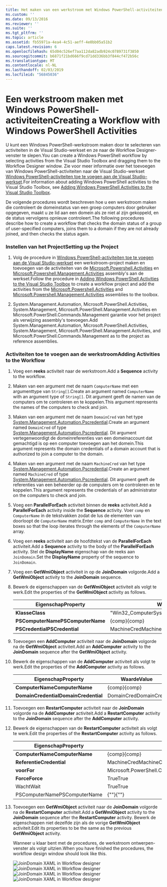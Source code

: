 ```yaml
---
title: Het maken van een werkstroom met Windows PowerShell-activiteiten | Microsoft Docs
ms.custom: ''
ms.date: 09/13/2016
ms.reviewer: ''
ms.suite: ''
ms.tgt_pltfrm: ''
ms.topic: article
ms.assetid: fb55971a-4ea4-4c51-aeff-4e0bb05a51b2
caps.latest.revision: 6
ms.openlocfilehash: 65d04c526ef7aa112da82adb924c0789731f3850
ms.sourcegitcommit: b6871f21bd666f9cd71dd336bb3f844cf472b56c
ms.translationtype: MT
ms.contentlocale: nl-NL
ms.lasthandoff: 02/03/2019
ms.locfileid: "56845036"
---
```

# <a name="creating-a-workflow-with-windows-powershell-activities"></a><span data-ttu-id="b920e-102">Een werkstroom maken met Windows PowerShell-activiteiten</span><span class="sxs-lookup"><span data-stu-id="b920e-102">Creating a Workflow with Windows PowerShell Activities</span></span>

<span data-ttu-id="b920e-103">U kunt een Windows PowerShell-werkstroom maken door te selecteren van activiteiten in de Visual Studio-werkset en ze naar de Workflow Designer-venster te slepen.</span><span class="sxs-lookup"><span data-stu-id="b920e-103">You can create a Windows PowerShell workflow by selecting activities from the Visual Studio Toolbox and dragging them to the Workflow Designer window.</span></span> <span data-ttu-id="b920e-104">Zie voor meer informatie over het toevoegen van Windows PowerShell-activiteiten naar de Visual Studio-werkset [Windows PowerShell-activiteiten toe te voegen aan de Visual Studio-werkset](./adding-windows-powershell-activities-to-the-visual-studio-toolbox.md).</span><span class="sxs-lookup"><span data-stu-id="b920e-104">For information about adding Windows PowerShell activities to the Visual Studio Toolbox, see [Adding Windows PowerShell Activities to the Visual Studio Toolbox](./adding-windows-powershell-activities-to-the-visual-studio-toolbox.md).</span></span>

<span data-ttu-id="b920e-105">De volgende procedures wordt beschreven hoe u een werkstroom maken die controleert de domeinstatus van een groep computers door gebruiker opgegeven, maakt u ze lid aan een domein als ze niet al zijn gekoppeld, en de status vervolgens opnieuw controleert.</span><span class="sxs-lookup"><span data-stu-id="b920e-105">The following procedures describe how to create a workflow that checks the domain status of a group of user-specified computers, joins them to a domain if they are not already joined, and then checks the status again.</span></span>

### <a name="setting-up-the-project"></a><span data-ttu-id="b920e-106">Instellen van het Project</span><span class="sxs-lookup"><span data-stu-id="b920e-106">Setting up the Project</span></span>

1. <span data-ttu-id="b920e-107">Volg de procedure in [Windows PowerShell-activiteiten toe te voegen aan de Visual Studio-werkset](./adding-windows-powershell-activities-to-the-visual-studio-toolbox.md) een werkstroom-project maken en toevoegen van de activiteiten van de [Microsoft.Powershell.Activities](/dotnet/api/Microsoft.PowerShell.Activities) en [ Microsoft.Powershell.Management.Activities](/dotnet/api/Microsoft.PowerShell.Management.Activities) assembly's aan de werkset.</span><span class="sxs-lookup"><span data-stu-id="b920e-107">Follow the procedure in [Adding Windows PowerShell Activities to the Visual Studio Toolbox](./adding-windows-powershell-activities-to-the-visual-studio-toolbox.md) to create a workflow project and add the activities from the [Microsoft.Powershell.Activities](/dotnet/api/Microsoft.PowerShell.Activities) and [Microsoft.Powershell.Management.Activities](/dotnet/api/Microsoft.PowerShell.Management.Activities) assemblies to the toolbox.</span></span>

2. <span data-ttu-id="b920e-108">System.Management.Automation, Microsoft.PowerShell.Activities, System.Management, Microsoft.PowerShell.Management.Activities en Microsoft.PowerShell.Commands.Management garantie voor het project als verwijzing assembly's toevoegen.</span><span class="sxs-lookup"><span data-stu-id="b920e-108">Add System.Management.Automation, Microsoft.PowerShell.Activities, System.Management, Microsoft.PowerShell.Management.Activities, and Microsoft.PowerShell.Commands.Management as to the project as reference assemblies.</span></span>

### <a name="adding-activities-to-the-workflow"></a><span data-ttu-id="b920e-109">Activiteiten toe te voegen aan de werkstroom</span><span class="sxs-lookup"><span data-stu-id="b920e-109">Adding Activities to the Workflow</span></span>

1. <span data-ttu-id="b920e-110">Voeg een **reeks** activiteit naar de werkstroom.</span><span class="sxs-lookup"><span data-stu-id="b920e-110">Add a **Sequence** activity to the workflow.</span></span>

2. <span data-ttu-id="b920e-111">Maken van een argument met de naam `ComputerName` met een argumenttype van `String[]`.</span><span class="sxs-lookup"><span data-stu-id="b920e-111">Create an argument named `ComputerName` with an argument type of `String[]`.</span></span> <span data-ttu-id="b920e-112">Dit argument geeft de namen van de computers om te controleren en te koppelen.</span><span class="sxs-lookup"><span data-stu-id="b920e-112">This argument represents the names of the computers to check and join.</span></span>

3. <span data-ttu-id="b920e-113">Maken van een argument met de naam `DomainCred` van het type [System.Management.Automation.Pscredential](/dotnet/api/System.Management.Automation.PSCredential).</span><span class="sxs-lookup"><span data-stu-id="b920e-113">Create an argument named `DomainCred` of type [System.Management.Automation.Pscredential](/dotnet/api/System.Management.Automation.PSCredential).</span></span> <span data-ttu-id="b920e-114">Dit argument vertegenwoordigt de domeinreferenties van een domeinaccount dat gemachtigd is op een computer toevoegen aan het domein.</span><span class="sxs-lookup"><span data-stu-id="b920e-114">This argument represents the domain credentials of a domain account that is authorized to join a computer to the domain.</span></span>

4. <span data-ttu-id="b920e-115">Maken van een argument met de naam `MachineCred` van het type [System.Management.Automation.Pscredential](/dotnet/api/System.Management.Automation.PSCredential).</span><span class="sxs-lookup"><span data-stu-id="b920e-115">Create an argument named `MachineCred` of type [System.Management.Automation.Pscredential](/dotnet/api/System.Management.Automation.PSCredential).</span></span> <span data-ttu-id="b920e-116">Dit argument geeft de referenties van een beheerder op de computers om te controleren en te koppelen.</span><span class="sxs-lookup"><span data-stu-id="b920e-116">This argument represents the credentials of an administrator on the computers to check and join.</span></span>

5. <span data-ttu-id="b920e-117">Voeg een **ParallelForEach** activiteit binnen de **reeks** activiteit.</span><span class="sxs-lookup"><span data-stu-id="b920e-117">Add a **ParallelForEach** activity inside the **Sequence** activity.</span></span> <span data-ttu-id="b920e-118">Voer `comp` en `ComputerName` in de tekstvakken zodat de lus de elementen van doorloopt de `ComputerName` matrix.</span><span class="sxs-lookup"><span data-stu-id="b920e-118">Enter `comp` and `ComputerName` in the text boxes so that the loop iterates through the elements of the `ComputerName` array.</span></span>

6. <span data-ttu-id="b920e-119">Voeg een **reeks** activiteit aan de hoofdtekst van de **ParallelForEach** activiteit.</span><span class="sxs-lookup"><span data-stu-id="b920e-119">Add a **Sequence** activity to the body of the **ParallelForEach** activity.</span></span> <span data-ttu-id="b920e-120">Stel de **DisplayName** eigenschap van de reeks aan `JoinDomain`.</span><span class="sxs-lookup"><span data-stu-id="b920e-120">Set the **DisplayName** property of the sequence to `JoinDomain`.</span></span>

7. <span data-ttu-id="b920e-121">Voeg een **GetWmiObject** activiteit in op de **JoinDomain** volgorde.</span><span class="sxs-lookup"><span data-stu-id="b920e-121">Add a **GetWmiObject** activity to the **JoinDomain** sequence.</span></span>

8. <span data-ttu-id="b920e-122">Bewerk de eigenschappen van de **GetWmiObject** activiteit als volgt te werk.</span><span class="sxs-lookup"><span data-stu-id="b920e-122">Edit the properties of the **GetWmiObject** activity as follows.</span></span>

   |<span data-ttu-id="b920e-123">Eigenschap</span><span class="sxs-lookup"><span data-stu-id="b920e-123">Property</span></span>|<span data-ttu-id="b920e-124">Waarde</span><span class="sxs-lookup"><span data-stu-id="b920e-124">Value</span></span>|
   |--------------|-----------|
   |<span data-ttu-id="b920e-125">**Klasse**</span><span class="sxs-lookup"><span data-stu-id="b920e-125">**Class**</span></span>|<span data-ttu-id="b920e-126">"Win32_ComputerSystem"</span><span class="sxs-lookup"><span data-stu-id="b920e-126">"Win32_ComputerSystem"</span></span>|
   |<span data-ttu-id="b920e-127">**PSComputerName**</span><span class="sxs-lookup"><span data-stu-id="b920e-127">**PSComputerName**</span></span>|<span data-ttu-id="b920e-128">{comp}</span><span class="sxs-lookup"><span data-stu-id="b920e-128">{comp}</span></span>|
   |<span data-ttu-id="b920e-129">**PSCredential**</span><span class="sxs-lookup"><span data-stu-id="b920e-129">**PSCredential**</span></span>|<span data-ttu-id="b920e-130">MachineCred</span><span class="sxs-lookup"><span data-stu-id="b920e-130">MachineCred</span></span>|

9. <span data-ttu-id="b920e-131">Toevoegen een **AddComputer** activiteit naar de **JoinDomain** volgorde na de **GetWmiObject** activiteit.</span><span class="sxs-lookup"><span data-stu-id="b920e-131">Add an **AddComputer** activity to the **JoinDomain** sequence after the **GetWmiObject** activity.</span></span>

10. <span data-ttu-id="b920e-132">Bewerk de eigenschappen van de **AddComputer** activiteit als volgt te werk.</span><span class="sxs-lookup"><span data-stu-id="b920e-132">Edit the properties of the **AddComputer** activity as follows.</span></span>

    |<span data-ttu-id="b920e-133">Eigenschap</span><span class="sxs-lookup"><span data-stu-id="b920e-133">Property</span></span>|<span data-ttu-id="b920e-134">Waarde</span><span class="sxs-lookup"><span data-stu-id="b920e-134">Value</span></span>|
    |--------------|-----------|
    |<span data-ttu-id="b920e-135">**ComputerName**</span><span class="sxs-lookup"><span data-stu-id="b920e-135">**ComputerName**</span></span>|<span data-ttu-id="b920e-136">{comp}</span><span class="sxs-lookup"><span data-stu-id="b920e-136">{comp}</span></span>|
    |<span data-ttu-id="b920e-137">**DomainCredential**</span><span class="sxs-lookup"><span data-stu-id="b920e-137">**DomainCredential**</span></span>|<span data-ttu-id="b920e-138">DomainCred</span><span class="sxs-lookup"><span data-stu-id="b920e-138">DomainCred</span></span>|

11. <span data-ttu-id="b920e-139">Toevoegen een **RestartComputer** activiteit naar de **JoinDomain** volgorde na de **AddComputer** activiteit.</span><span class="sxs-lookup"><span data-stu-id="b920e-139">Add a **RestartComputer** activity to the **JoinDomain** sequence after the **AddComputer** activity.</span></span>

12. <span data-ttu-id="b920e-140">Bewerk de eigenschappen van de **RestartComputer** activiteit als volgt te werk.</span><span class="sxs-lookup"><span data-stu-id="b920e-140">Edit the properties of the **RestartComputer** activity as follows.</span></span>

    |<span data-ttu-id="b920e-141">Eigenschap</span><span class="sxs-lookup"><span data-stu-id="b920e-141">Property</span></span>|<span data-ttu-id="b920e-142">Waarde</span><span class="sxs-lookup"><span data-stu-id="b920e-142">Value</span></span>|
    |--------------|-----------|
    |<span data-ttu-id="b920e-143">**ComputerName**</span><span class="sxs-lookup"><span data-stu-id="b920e-143">**ComputerName**</span></span>|<span data-ttu-id="b920e-144">{comp}</span><span class="sxs-lookup"><span data-stu-id="b920e-144">{comp}</span></span>|
    |<span data-ttu-id="b920e-145">**Referentie**</span><span class="sxs-lookup"><span data-stu-id="b920e-145">**Credential**</span></span>|<span data-ttu-id="b920e-146">MachineCred</span><span class="sxs-lookup"><span data-stu-id="b920e-146">MachineCred</span></span>|
    |<span data-ttu-id="b920e-147">**voor**</span><span class="sxs-lookup"><span data-stu-id="b920e-147">**For**</span></span>|<span data-ttu-id="b920e-148">Microsoft.PowerShell.Commands.WaitForServiceTypes.PowerShell</span><span class="sxs-lookup"><span data-stu-id="b920e-148">Microsoft.PowerShell.Commands.WaitForServiceTypes.PowerShell</span></span>|
    |<span data-ttu-id="b920e-149">**Force**</span><span class="sxs-lookup"><span data-stu-id="b920e-149">**Force**</span></span>|<span data-ttu-id="b920e-150">True</span><span class="sxs-lookup"><span data-stu-id="b920e-150">True</span></span>|
    |<span data-ttu-id="b920e-151">Wacht</span><span class="sxs-lookup"><span data-stu-id="b920e-151">Wait</span></span>|<span data-ttu-id="b920e-152">True</span><span class="sxs-lookup"><span data-stu-id="b920e-152">True</span></span>|
    |<span data-ttu-id="b920e-153">PSComputerName</span><span class="sxs-lookup"><span data-stu-id="b920e-153">PSComputerName</span></span>|<span data-ttu-id="b920e-154">{""}</span><span class="sxs-lookup"><span data-stu-id="b920e-154">{""}</span></span>|

13. <span data-ttu-id="b920e-155">Toevoegen een **GetWmiObject** activiteit naar de **JoinDomain** volgorde na de **RestartComputer** activiteit.</span><span class="sxs-lookup"><span data-stu-id="b920e-155">Add a **GetWmiObject** activity to the **JoinDomain** sequence after the **RestartComputer** activity.</span></span> <span data-ttu-id="b920e-156">Bewerk de eigenschappen niet dezelfde zijn als de vorige **GetWmiObject** activiteit.</span><span class="sxs-lookup"><span data-stu-id="b920e-156">Edit its properties to be the same as the previous **GetWmiObject** activity.</span></span>

    <span data-ttu-id="b920e-157">Wanneer u klaar bent met de procedures, de werkstroom ontwerpen-venster als volgt uitzien.</span><span class="sxs-lookup"><span data-stu-id="b920e-157">When you have finished the procedures, the workflow design window should look like this.</span></span>

    <span data-ttu-id="b920e-158">![JoinDomain XAML in Workflow designer](../media/joindomainworkflow.png)
    ![JoinDomain XAML in Workflow designer](../media/joindomainworkflow.png "JoinDomainWorkflow")</span><span class="sxs-lookup"><span data-stu-id="b920e-158">![JoinDomain XAML in Workflow designer](../media/joindomainworkflow.png)
![JoinDomain XAML in Workflow designer](../media/joindomainworkflow.png "JoinDomainWorkflow")</span></span>